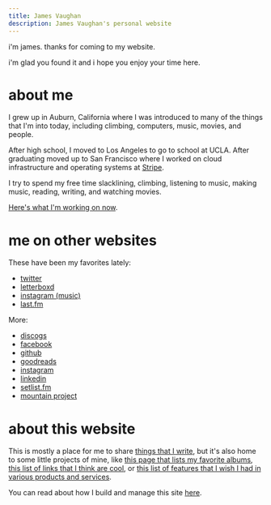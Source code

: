 ```yaml
---
title: James Vaughan
description: James Vaughan's personal website
---
```


i'm james. thanks for coming to my website.

i'm glad you found it and i hope you enjoy your time here.

# about me

I grew up in Auburn, California
where I was introduced to many of the things that I'm into today,
including climbing, computers, music, movies, and people.

After high school, I moved to Los Angeles to go to school at UCLA.
After graduating moved up to San Francisco where I worked on
cloud infrastructure and operating systems at
[Stripe](https://stripe.com).

I try to spend my free time slacklining, climbing,
listening to music<span id="song"></span>,
making music, reading, writing,
and watching movies<span id="movie"></span>.

[Here's what I'm working on now](/now).

# me on other websites

These have been my favorites lately:

- [twitter](https://twitter.com/jamesontheline)
- [letterboxd](https://letterboxd.com/jamesbvaughan/)
- [instagram (music)](https://www.instagram.com/jamesmakessounds/)
- [last.fm](http://www.last.fm/user/magicjamesv)

More:

- [discogs](https://www.discogs.com/user/jamesbvaughan/collection)
- [facebook](https://fb.com/jamesbvaughan)
- [github](https://github.com/jamesbvaughan)
- [goodreads](https://www.goodreads.com/jamesbvaughan)
- [instagram](https://www.instagram.com/jamesontheline/)
- [linkedin](https://linkedin.com/in/jamesbvaughan)
- [setlist.fm](https://www.setlist.fm/concerts/jamesbvaughan)
- [mountain project](https://www.mountainproject.com/user/112201703/james-vaughan)

# about this website

This is mostly a place for me to share [things that I write](/blog),
but it's also home to some little projects of mine,
like [this page that lists my favorite albums](/albums),
[this list of links that I think are cool](/links),
or [this list of features that I wish I had in various products and services](/feature-requests).

You can read about how I build and manage this site
[here](/how-i-make-this-site).

<script>
  ['song', 'movie'].forEach(item =>
    fetch(`/.netlify/functions/${item}`)
    .then(r => {
      if (r.status !== 200) throw `recieved status ${r.status}`
      return r.text()
    })
    .then(body => document.getElementById(item).innerHTML = ` (${body.trim()})`)
    .catch(console.error)
  )
</script>
